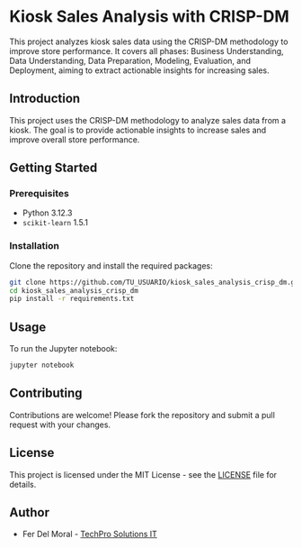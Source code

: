 # Kiosk Sales Analysis with CRISP-DM
This project analyzes kiosk sales data using the CRISP-DM methodology to improve store performance. It covers all phases: Business Understanding, Data Understanding, Data Preparation, Modeling, Evaluation, and Deployment, aiming to extract actionable insights for increasing sales.

## Introduction
This project uses the CRISP-DM methodology to analyze sales data from a kiosk. The goal is to provide actionable insights to increase sales and improve overall store performance.
## Getting Started

### Prerequisites
- Python 3.12.3
- `scikit-learn` 1.5.1

### Installation
Clone the repository and install the required packages:

```bash
git clone https://github.com/TU_USUARIO/kiosk_sales_analysis_crisp_dm.git
cd kiosk_sales_analysis_crisp_dm
pip install -r requirements.txt
```

## Usage

To run the Jupyter notebook:

```bash
jupyter notebook
```

## Contributing

Contributions are welcome! Please fork the repository and submit a pull request with your changes.

## License

This project is licensed under the MIT License - see the [LICENSE](LICENSE) file for details.

## Author

- Fer Del Moral - [TechPro Solutions IT](https://github.com/TechPro-Solutions-IT)

